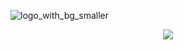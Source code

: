![logo_with_bg_smaller](https://github.com/user-attachments/assets/fa5782f3-bf6e-4ff1-987d-517e6f2d135f)

<div align="center">
  <img src="https://github.com/user-attachments/assets/fa5782f3-bf6e-4ff1-987d-517e6f2d135f"/>
</div>
